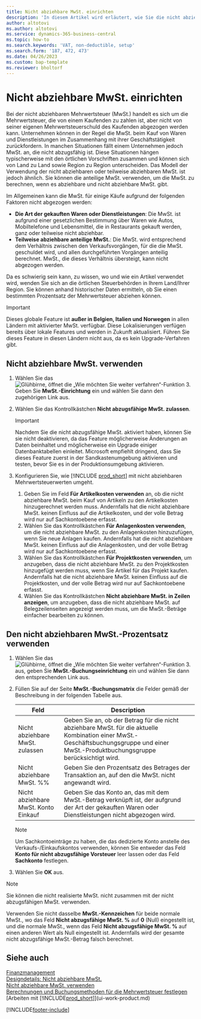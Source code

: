 ```yaml
---
title: Nicht abziehbare MwSt. einrichten
description: 'In diesem Artikel wird erläutert, wie Sie die nicht abziehbare MwSt. in Microsoft Dynamics 365 Business Central konfigurieren.'
author: altotovi
ms.author: altotovi
ms.service: dynamics-365-business-central
ms.topic: how-to
ms.search.keywords: 'VAT, non-deductible, setup'
ms.search.form: '187, 472, 473'
ms.date: 04/26/2023
ms.custom: bap-template
ms.reviewer: bholtorf
---
```


# Nicht abziehbare MwSt. einrichten

Bei der nicht abziehbaren Mehrwertsteuer (MwSt.) handelt es sich um die Mehrwertsteuer, die von einem Kaufenden zu zahlen ist, aber nicht von seiner eigenen Mehrwertsteuerschuld des Kaufenden abgezogen werden kann. Unternehmen können in der Regel die MwSt. beim Kauf von Waren und Dienstleistungen im Zusammenhang mit ihrer Geschäftstätigkeit zurückfordern. In manchen Situationen fällt einem Unternehmen jedoch MwSt. an, die nicht abzugsfähig ist. Diese Situationen hängen typischerweise mit den örtlichen Vorschriften zusammen und können sich von Land zu Land sowie Region zu Region unterscheiden. Das Modell der Verwendung der nicht abziehbaren oder teilweise abziehbaren MwSt. ist jedoch ähnlich. Sie können die anteilige MwSt. verwenden, um die MwSt. zu berechnen, wenn es abziehbare und nicht abziehbare MwSt. gibt.

Im Allgemeinen kann die MwSt. für einige Käufe aufgrund der folgenden Faktoren nicht abgezogen werden:

- **Die Art der gekauften Waren oder Dienstleistungen**: Die MwSt. ist aufgrund einer gesetzlichen Bestimmung über Waren wie Autos, Mobiltelefone und Lebensmittel, die in Restaurants gekauft werden, ganz oder teilweise nicht abziehbar.
- **Teilweise abziehbare anteilige MwSt.**: Die MwSt. wird entsprechend dem Verhältnis zwischen den Verkaufsvorgängen, für die die MwSt. geschuldet wird, und allen durchgeführten Vorgängen anteilig berechnet. MwSt., die dieses Verhältnis übersteigt, kann nicht abgezogen werden.

Da es schwierig sein kann, zu wissen, wo und wie ein Artikel verwendet wird, wenden Sie sich an die örtlichen Steuerbehörden in Ihrem Land/Ihrer Region. Sie können anhand historischer Daten ermitteln, ob Sie einen bestimmten Prozentsatz der Mehrwertsteuer abziehen können.

> [!IMPORTANT]
> Dieses globale Feature ist **außer in Belgien, Italien und Norwegen** in allen Ländern mit aktivierter MwSt. verfügbar. Diese Lokalisierungen verfügen bereits über lokale Features und werden in Zukunft aktualisiert. Führen Sie dieses Feature in diesen Ländern nicht aus, da es kein Upgrade-Verfahren gibt.

## Nicht abziehbare MwSt. verwenden

1. Wählen Sie das ![Glühbirne, öffnet die „Wie möchten Sie weiter verfahren“-Funktion 3.](media/ui-search/search_small.png "Wie möchten Sie weiter verfahren?") Geben Sie **MwSt.-Einrichtung** ein und wählen Sie dann den zugehörigen Link aus.
2. Wählen Sie das Kontrollkästchen **Nicht abzugsfähige MwSt. zulassen**.

    > [!IMPORTANT]
    > Nachdem Sie die nicht abzugsfähige MwSt. aktiviert haben, können Sie sie nicht deaktivieren, da das Feature möglicherweise Änderungen an Daten beinhaltet und möglicherweise ein Upgrade einiger Datenbanktabellen einleitet. Microsoft empfiehlt dringend, dass Sie dieses Feature zuerst in der Sandkastenumgebung aktivieren und testen, bevor Sie es in der Produktionsumgebung aktivieren.

3. Konfigurieren Sie, wie [!INCLUDE [prod_short](includes/prod_short.md)] mit nicht abziehbaren Mehrwertsteuerwerten umgeht.

    1. Geben Sie im Feld **Für Artikelkosten verwenden** an, ob die nicht abziehbare MwSt. beim Kauf von Artikeln zu den Artikelkosten hinzugerechnet werden muss. Andernfalls hat die nicht abziehbare MwSt. keinen Einfluss auf die Artikelkosten, und der volle Betrag wird nur auf Sachkontoebene erfasst.
    2. Wählen Sie das Kontrollkästchen **Für Anlagenkosten verwenden**, um die nicht abziehbare MwSt. zu den Anlagenkosten hinzuzufügen, wenn Sie neue Anlagen kaufen. Andernfalls hat die nicht abziehbare MwSt. keinen Einfluss auf die Anlagenkosten, und der volle Betrag wird nur auf Sachkontoebene erfasst.
    3. Wählen Sie das Kontrollkästchen **Für Projektkosten verwenden**, um anzugeben, dass die nicht abziehbare MwSt. zu den Projektkosten hinzugefügt werden muss, wenn Sie Artikel für das Projekt kaufen. Andernfalls hat die nicht abziehbare MwSt. keinen Einfluss auf die Projektkosten, und der volle Betrag wird nur auf Sachkontoebene erfasst.
    4. Wählen Sie das Kontrollkästchen **Nicht abziehbare MwSt. in Zeilen anzeigen**, um anzugeben, dass die nicht abziehbare MwSt. auf Belegzeilenseiten angezeigt werden muss, um die MwSt.-Beträge einfacher bearbeiten zu können.

## Den nicht abziehbaren MwSt.-Prozentsatz verwenden

1. Wählen Sie das ![Glühbirne, öffnet die „Wie möchten Sie weiter verfahren“-Funktion 3.](media/ui-search/search_small.png "Wie möchten Sie weiter verfahren?") aus, geben Sie **MwSt.-Buchungseinrichtung** ein und wählen Sie dann den entsprechenden Link aus.
2. Füllen Sie auf der Seite **MwSt.-Buchungsmatrix** die Felder gemäß der Beschreibung in der folgenden Tabelle aus.

    | Feld | Description |
    |-------|-------------|
    | Nicht abziehbare MwSt. zulassen | Geben Sie an, ob der Betrag für die nicht abziehbare MwSt. für die aktuelle Kombination einer MwSt.-Geschäftsbuchungsgruppe und einer MwSt.-Produktbuchungsgruppe berücksichtigt wird. |
    | Nicht abziehbare MwSt. %% | Geben Sie den Prozentsatz des Betrages der Transaktion an, auf den die MwSt. nicht angewandt wird. |
    | Nicht abziehbare MwSt. Konto Einkauf | Geben Sie das Konto an, das mit dem MwSt.-Betrag verknüpft ist, der aufgrund der Art der gekauften Waren oder Dienstleistungen nicht abgezogen wird. |

    > [!NOTE]
    > Um Sachkontoeinträge zu haben, die das dedizierte Konto anstelle des Verkaufs-/Einkaufskontos verwenden, können Sie entweder das Feld **Konto für nicht abzugsfähige Vorsteuer** leer lassen oder das Feld **Sachkonto** festlegen.

3. Wählen Sie **OK** aus.

> [!NOTE]
> Sie können die nicht realisierte MwSt. nicht zusammen mit der nicht abzugsfähigen MwSt. verwenden.
>
> Verwenden Sie nicht dasselbe **MwSt.-Kennzeichen** für beide normale MwSt., wo das Feld **Nicht abzugsfähige MwSt. %** auf **0** (Null) eingestellt ist, und die normale MwSt., wenn das Feld **Nicht abzugsfähige MwSt. %** auf einen anderen Wert als Null eingestellt ist. Andernfalls wird der gesamte nicht abzugsfähige MwSt.-Betrag falsch berechnet.

## Siehe auch

[Finanzmanagement](finance.md)  
[Designdetails: Nicht abziehbare MwSt.](design-details-nondeductible-vat.md)  
[Nicht abziehbare MwSt. verwenden](finance-how-use-non-deductible-vat.md)  
[Berechnungen und Buchungsmethoden für die Mehrwertsteuer festlegen](finance-setup-vat.md)  
[Arbeiten mit [!INCLUDE[prod_short](includes/prod_short.md)]](ui-work-product.md)  

[!INCLUDE[footer-include](includes/footer-banner.md)]
